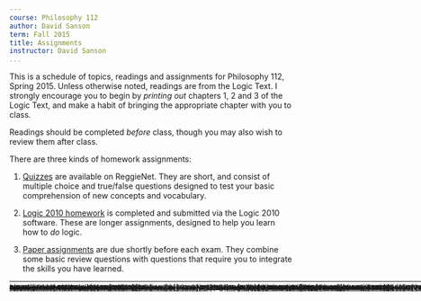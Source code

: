 ```yaml
---
course: Philosophy 112
author: David Sanson 
term: Fall 2015
title: Assignments 
instructor: David Sanson
...
```


This is a schedule of topics, readings and assignments for Philosophy
112, Spring 2015. Unless otherwise noted, readings are from the Logic
Text. I strongly encourage you to begin by *printing out* chapters 1, 2
and 3 of the Logic Text, and make a habit of bringing the appropriate
chapter with you to class.

Readings should be completed *before* class, though you may also wish to
review them after class.

There are three kinds of homework assignments:

1.  [Quizzes][q] are available on ReggieNet. They are short, and consist
    of multiple choice and true/false questions designed to test your
    basic comprehension of new concepts and vocabulary.

2.  [Logic 2010 homework][HW] is completed and submitted via the Logic
    2010 software. These are longer assignments, designed to help you
    learn how to *do* logic.

3.  [Paper assignments][Assn] are due shortly before each exam. They
    combine some basic review questions with questions that require you
    to integrate the skills you have learned.


<div style="width:80em;font-size:.8em;;line-height:0px">

<hr>

<p></p>

+---------+-----------------------------------------+------------------------------------------------------------------+------------------------+--------------------------------------------+
| Date    | Topic                                   | Reading                                                          | Homework               | Optional                                   |
+=========+=========================================+==================================================================+========================+============================================+
| 1/12/15 | Introduction to Logic \ \ \ \ \ \ \ \ \ | [Introduction to Logic][supp-0]                                  | [Quiz 1][q]            | [Logic Text ch 0][ch0]                     |
+---------+-----------------------------------------+------------------------------------------------------------------+------------------------+--------------------------------------------+
| 1/14/15 | Negations and Conditionals              | [Logic Text 1.1, 1.2][ch1] + [supplement][supp-1.1-2]            | [Quiz 2][q]; [HW01][]  |                                            |
+---------+-----------------------------------------+------------------------------------------------------------------+------------------------+--------------------------------------------+
| 1/21/15 | Symbolization                           | [1.3][ch1] + [supplement][supp-1.3]                              | [HW02][]               |                                            |
+---------+-----------------------------------------+------------------------------------------------------------------+------------------------+--------------------------------------------+
| 1/26/15 | Rules                                   | [1.4, 1.5][ch1] + [supplement][supp-1.4-5]                       | [Quiz 3][q]; [HW03][]  |                                            |
+---------+-----------------------------------------+------------------------------------------------------------------+------------------------+--------------------------------------------+
| 1/28/15 | Derivations                             | [1.6, 1.7][ch1] + [supplement][supp-1.6-7]                       | [HW04][]               |                                            |
+---------+-----------------------------------------+------------------------------------------------------------------+------------------------+--------------------------------------------+
| 2/2/15  | Subderivations                          | [1.8, 1.9][ch1] + [supplement][supp-1.8-9]                       | [HW05][]               |                                            |
+---------+-----------------------------------------+------------------------------------------------------------------+------------------------+--------------------------------------------+
| 2/4/15  | Theorems                                | [1.10, 1.11, 1.12][ch1] + [supplement][supp-1.10-12]             | [HW06][]               | [What the Tortoise Said to Achilles][tort] |
+---------+-----------------------------------------+------------------------------------------------------------------+------------------------+--------------------------------------------+
| 2/9/15  | Arguments                               | [supplement][supp-1-arg]                                         | [HW07][]; [Assn 1][]   |                                            |
+---------+-----------------------------------------+------------------------------------------------------------------+------------------------+--------------------------------------------+
| 2/11/15 | Review                                  |                                                                  | [HW08][]               |                                            |
+---------+-----------------------------------------+------------------------------------------------------------------+------------------------+--------------------------------------------+
| 2/16/15 | First Midterm                           |                                                                  |                        |                                            |
+---------+-----------------------------------------+------------------------------------------------------------------+------------------------+--------------------------------------------+
| 2/18/15 | No Class                                |                                                                  |                        |                                            | 
+---------+-----------------------------------------+------------------------------------------------------------------+------------------------+--------------------------------------------+
| 2/23/15 | New Connectives                         | [2.1, 2.2][ch2] + [supplement][supp-2.1]; [supplement][supp-2.2] | [Quiz 4][q]; [HW09][]  |                                            |
+---------+-----------------------------------------+------------------------------------------------------------------+------------------------+--------------------------------------------+
| 2/25/15 | Truth Tables                            | [2.10, 2.11][ch2] + [supplement][supp-2.10-11]                   | [Quiz 5][q]; [HW10][]  |                                            |
+---------+-----------------------------------------+------------------------------------------------------------------+------------------------+--------------------------------------------+
| 3/2/15  | Symbolization                           | [2.3][ch2] + [supplement][supp-2.3]                              | [HW11][]               |                                            |
+---------+-----------------------------------------+------------------------------------------------------------------+------------------------+--------------------------------------------+
| 3/4/15  | New Rules                               | [2.4][ch2] + [supplement][supp-2.4]                              | [HW12][]               |                                            |
+---------+-----------------------------------------+------------------------------------------------------------------+------------------------+--------------------------------------------+
| 3/16/15 | Theorems and Derived Rules              | [2.5, 2.6, 2.7, 2.8][ch2] + [supplement][supp-2.5-8]             | [HW13][]               |                                            |
+---------+-----------------------------------------+------------------------------------------------------------------+------------------------+--------------------------------------------+
| 3/18/15 | Using Derived Rules                     | [2.9][ch2] + [supplement][supp-2.9]                              | [HW14][]               |                                            |
+---------+-----------------------------------------+------------------------------------------------------------------+------------------------+--------------------------------------------+
| 3/23/15 | Arguments                               | [supplement][supp-2-arg]                                         | [HW15][]; [Assn 2][]   |  [Notes on Metatheory][supp-meta]          |
+---------+-----------------------------------------+------------------------------------------------------------------+------------------------+--------------------------------------------+
| 3/25/15 | New Symbols                             |  [3.1, 3.2][ch3]; [supplement][supp-3.1-2]                       | [Quiz 8][q]; [HW16][]  |                                            |
+---------+-----------------------------------------+------------------------------------------------------------------+------------------------+--------------------------------------------+
| 3/30/15 | Semantics                               |  [3.3, 3.4][ch3]; [supplement][supp-3.3-4]                       | [HW17][]               |                                            |
+---------+-----------------------------------------+------------------------------------------------------------------+------------------------+--------------------------------------------+
| 4/1/15  | Review                                  |                                                                  |                        |                                            |
+---------+-----------------------------------------+------------------------------------------------------------------+------------------------+--------------------------------------------+
| 4/6/15  | Second Midterm                          |                                                                  | [HW18][]               |                                            |
+---------+-----------------------------------------+------------------------------------------------------------------+------------------------+--------------------------------------------+
| 4/8/15  | Categorical Forms                       | [3.5A, B, C][ch3]; [supplement][supp-3.5]                        | [Quiz 9][q]; [HW19][]  |                                            |
+---------+-----------------------------------------+------------------------------------------------------------------+------------------------+--------------------------------------------+
| 4/13/15 | Symbolization                           | [3.5D, E][ch3]; [supplement][supp-3.5]                           | [HW20][]               |                                            |
+---------+-----------------------------------------+------------------------------------------------------------------+------------------------+--------------------------------------------+
| 4/15/15 | UI, EG, EI, UD                          | [3.6, 3.7][ch3]; [supplement][supp-3.6-7]                        | [Quiz 10][q]; [HW21][] |                                            |
+---------+-----------------------------------------+------------------------------------------------------------------+------------------------+--------------------------------------------+
| 4/20/15 | QN                                      | [3.8, 3.9][ch3]; [supplement][supp-3.8-9]                        | [HW22][]               |                                            |
+---------+-----------------------------------------+------------------------------------------------------------------+------------------------+--------------------------------------------+
| 4/22/15 | Invalidity                              | [3.10][ch3]; [supplement][supp-3.10]                             | [HW23][]               |                                            |
+---------+-----------------------------------------+------------------------------------------------------------------+------------------------+--------------------------------------------+
| 4/27/15 | Arguments                               | [supplement][supp-3-arg]                                         | [HW24][]; [Assn 3][]   |                                            |
+---------+-----------------------------------------+------------------------------------------------------------------+------------------------+--------------------------------------------+
| 4/29/15 | Review                                  |                                                                  | [HW25][]               |                                            |
+---------+-----------------------------------------+------------------------------------------------------------------+------------------------+--------------------------------------------+


[ch0]: https://logiclx.humnet.ucla.edu/Logic/Documents/CORE/LogicText%20Chap%200%20Aug%202013.pdf
[ch1]: https://logiclx.humnet.ucla.edu/Logic/Documents/CORE/LogicText%20Chap%201%20Aug%202013.pdf
[ch2]: https://logiclx.humnet.ucla.edu/Logic/Documents/CORE/LogicText%20Chap%202%20Aug%202013.pdf
[ch3]: https://logiclx.humnet.ucla.edu/Logic/Documents/CORE/LogicText%20Chap%203%20Oct%202014.pdf

[supplement]: supplements/index.html
[supp-0]: /logic/supplements/0_introduction.html

[supp-0]: /logic/supplements/0_introduction.html
[supp-1.1-2]: /logic/supplements/1-syntax.html
[supp-1.10-12]: /logic/supplements/1-strategies_and_theorems.html
[supp-1.3]: /logic/supplements/1-symbolization.html
[supp-1.4-5]: /logic/supplements/1-derivations.html
[supp-1.6-7]: /logic/supplements/1-conditional_and_indirect_derivations.html
[supp-1.8-9]: /logic/supplements/1-subderivations_and_shortcuts.html
[supp-2.10-11]: /logic/supplements/2-truth_tables.html
[supp-2.1]: /logic/supplements/2-new_connectives.html
[supp-2.2]: /logic/supplements/2-english_equivalents.html
[supp-2.3]: /logic/supplements/2-complex_symbolization.html
[supp-2.4]: /logic/supplements/2-new_rules.html
[supp-2.5-8]: /logic/supplements/2-derivations.html
[supp-2.9]: /logic/supplements/2-strategies.html
[supp-3.1-2]: /logic/supplements/3-symbols.html
[supp-3.3-4]: /logic/supplements/3.semantics.html
[supp-3.5]: /logic/supplements/3-symbolization.html
[supp-3.6-7]: /logic/supplements/3-new_rules.html
[supp-3.8-9]: /logic/supplements/3-qn.html
[supp-3.10]: /logic/supplements/3-invalidity.html
[supp-meta]: supplements/2-metatheory.html
[supp-1-arg]: supplements/1-arguments.html
[supp-2-arg]: supplements/2-arguments.html
[supp-3-arg]: supplements/3-arguments.html





[tort]: /texts/carroll-what-the-tortoise-said.html

[HW]: https://logiclx.humnet.ucla.edu/Logic/Student/Course/406
[HW01]: https://logiclx.humnet.ucla.edu/Logic/Student/Course/406#HW01
[HW02]: https://logiclx.humnet.ucla.edu/Logic/Student/Course/406#HW02
[HW03]: https://logiclx.humnet.ucla.edu/Logic/Student/Course/406#HW03
[HW04]: https://logiclx.humnet.ucla.edu/Logic/Student/Course/406#HW04
[HW05]: https://logiclx.humnet.ucla.edu/Logic/Student/Course/406#HW05
[HW06]: https://logiclx.humnet.ucla.edu/Logic/Student/Course/406#HW06
[HW07]: https://logiclx.humnet.ucla.edu/Logic/Student/Course/406#HW07
[HW08]: https://logiclx.humnet.ucla.edu/Logic/Student/Course/406#HW08
[HW09]: https://logiclx.humnet.ucla.edu/Logic/Student/Course/406#HW09
[HW10]: https://logiclx.humnet.ucla.edu/Logic/Student/Course/406#HW10
[HW11]: https://logiclx.humnet.ucla.edu/Logic/Student/Course/406#HW11
[HW12]: https://logiclx.humnet.ucla.edu/Logic/Student/Course/406#HW12
[HW13]: https://logiclx.humnet.ucla.edu/Logic/Student/Course/406#HW13
[HW14]: https://logiclx.humnet.ucla.edu/Logic/Student/Course/406#HW14
[HW15]: https://logiclx.humnet.ucla.edu/Logic/Student/Course/406#HW15
[HW16]: https://logiclx.humnet.ucla.edu/Logic/Student/Course/406#HW16
[HW17]: https://logiclx.humnet.ucla.edu/Logic/Student/Course/406#HW17
[HW18]: https://logiclx.humnet.ucla.edu/Logic/Student/Course/406#HW18
[HW19]: https://logiclx.humnet.ucla.edu/Logic/Student/Course/406#HW19
[HW20]: https://logiclx.humnet.ucla.edu/Logic/Student/Course/406#HW20
[HW21]: https://logiclx.humnet.ucla.edu/Logic/Student/Course/406#HW21
[HW22]: https://logiclx.humnet.ucla.edu/Logic/Student/Course/406#HW22
[HW23]: https://logiclx.humnet.ucla.edu/Logic/Student/Course/406#HW23
[HW24]: https://logiclx.humnet.ucla.edu/Logic/Student/Course/406#HW24
[HW25]: https://logiclx.humnet.ucla.edu/Logic/Student/Course/406#HW25

[q]: https://reggienet.illinoisstate.edu/xsl-portal/site/f169e276-0a89-4e4b-974b-506054b79af7/page/5b20641d-1f26-475c-9b01-a5fce7a5b552

[Assn]: assn/index.html
[Assn 1]: assn/assn_01.html 
[Assn 2]: assn/assn_02.html 
[Assn 3]: assn/assn_03.html 


<!-- 
 vim: nowrap
-->
